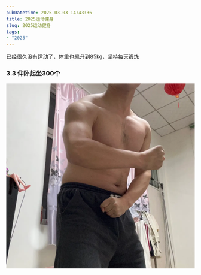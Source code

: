 ```yaml
---
pubDatetime: 2025-03-03 14:43:36
title: 2025运动健身
slug: 2025运动健身
tags:
- "2025"
---
```


已经很久没有运动了，体重也飙升到85kg，坚持每天锻炼

### 3.3 仰卧起坐300个

![image](../../../../public/img/2025/2025-03-03-d68b7a77-42a6-4c7b-889a-951edb536490.webp)